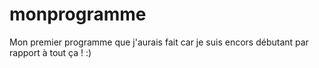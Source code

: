 # monprogramme
Mon premier programme que j'aurais fait car je suis encors débutant par rapport à tout ça ! :) 
